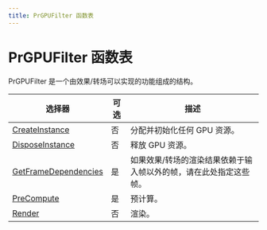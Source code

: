 ```yaml
---
title: PrGPUFilter 函数表
---
```

# PrGPUFilter 函数表

PrGPUFilter 是一个由效果/转场可以实现的功能组成的结构。

| 选择器 | 可选 | 描述 |
| --- | --- | --- |
| [CreateInstance](../function-descriptions#createinstance) | 否 | 分配并初始化任何 GPU 资源。 |
| [DisposeInstance](../function-descriptions#disposeinstance) | 否 | 释放 GPU 资源。 |
| [GetFrameDependencies](../function-descriptions#getframedependencies) | 是 | 如果效果/转场的渲染结果依赖于输入帧以外的帧，请在此处指定这些帧。 |
| [PreCompute](../function-descriptions#precompute) | 是 | 预计算。 |
| [Render](../function-descriptions#render) | 否 | 渲染。 |
